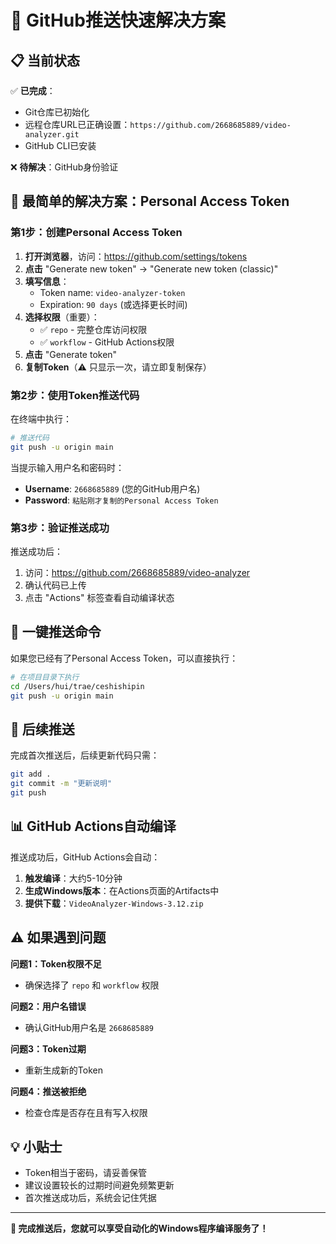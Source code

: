 # 🚀 GitHub推送快速解决方案

## 📋 当前状态

✅ **已完成**：
- Git仓库已初始化
- 远程仓库URL已正确设置：`https://github.com/2668685889/video-analyzer.git`
- GitHub CLI已安装

❌ **待解决**：GitHub身份验证

## 🔐 最简单的解决方案：Personal Access Token

### 第1步：创建Personal Access Token

1. **打开浏览器**，访问：https://github.com/settings/tokens
2. **点击** "Generate new token" → "Generate new token (classic)"
3. **填写信息**：
   - Token name: `video-analyzer-token`
   - Expiration: `90 days` (或选择更长时间)
4. **选择权限**（重要）：
   - ✅ `repo` - 完整仓库访问权限
   - ✅ `workflow` - GitHub Actions权限
5. **点击** "Generate token"
6. **复制Token**（⚠️ 只显示一次，请立即复制保存）

### 第2步：使用Token推送代码

在终端中执行：

```bash
# 推送代码
git push -u origin main
```

当提示输入用户名和密码时：
- **Username**: `2668685889` (您的GitHub用户名)
- **Password**: `粘贴刚才复制的Personal Access Token`

### 第3步：验证推送成功

推送成功后：
1. 访问：https://github.com/2668685889/video-analyzer
2. 确认代码已上传
3. 点击 "Actions" 标签查看自动编译状态

## 🎯 一键推送命令

如果您已经有了Personal Access Token，可以直接执行：

```bash
# 在项目目录下执行
cd /Users/hui/trae/ceshishipin
git push -u origin main
```

## 🔄 后续推送

完成首次推送后，后续更新代码只需：

```bash
git add .
git commit -m "更新说明"
git push
```

## 📊 GitHub Actions自动编译

推送成功后，GitHub Actions会自动：
1. **触发编译**：大约5-10分钟
2. **生成Windows版本**：在Actions页面的Artifacts中
3. **提供下载**：`VideoAnalyzer-Windows-3.12.zip`

## ⚠️ 如果遇到问题

**问题1：Token权限不足**
- 确保选择了 `repo` 和 `workflow` 权限

**问题2：用户名错误**
- 确认GitHub用户名是 `2668685889`

**问题3：Token过期**
- 重新生成新的Token

**问题4：推送被拒绝**
- 检查仓库是否存在且有写入权限

## 💡 小贴士

- Token相当于密码，请妥善保管
- 建议设置较长的过期时间避免频繁更新
- 首次推送成功后，系统会记住凭据

---

**🎉 完成推送后，您就可以享受自动化的Windows程序编译服务了！**